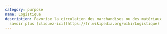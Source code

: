 ```yaml
---
category: purpose
name: Logistique
description: Favorise la circulation des marchandises ou des matériaux. En
  savoir plus [cliquez-ici](https://fr.wikipedia.org/wiki/Logistique)
---
```

